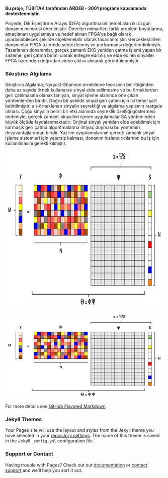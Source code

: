 **Bu proje, TÜBİTAK tarafından ARDEB - 3001 programı kapsamında desteklenmiştir.** 

Projede, Dik Eşleştirme Arayış (DEA) algoritmasını temel alan iki özgün donanım mimarisi önerilmiştir. Önerilen mimariler; farklı problem boyutlarına, amaçlanan uygulamaya ve hedef alınan FPGA'ya bağlı olarak uyarlanabilecek şekilde ölçeklenebilir olarak tasarlanmıştır. Gerçekleştirilen donanımlar FPGA üzerinde sentezlenmiş ve performansı değerlendirilmiştir. Tasarlanan donanımlar, gerçek zamanlı EKG yeniden çatma işlemi yapan bir sisteme, geri çatma birimi olarak entegre edilmiş ve elde edilen sinyaller FPGA üzerinden doğrudan video çıktısı alınarak görüntülenmiştir.

### Sıkıştırıcı Algılama

Sıkıştırıcı Algılama; Nyquist-Shannon örnekleme teorisinin belirttiğinden daha az sayıda örnek kullanarak sinyal elde edilmesine ve bu örneklerden geri çatılmasına olanak tanıyan, sinyal işleme alanında öne çıkan yöntemlerden biridir. Doğru bir şekilde sinyal geri çatımı için iki temel şart belirtilmiştir; alt-örneklenen sinyalin seyrekliği ve algılama yapısının rastgele olması. Çoğu sinyalin belirli bir etki alanında seyreklik özelliği göstermesi nedeniyle, gerçek zamanlı sinyalleri içeren uygulamalar SA yönteminden büyük ölçüde faydalanmaktadır. Orijinal sinyali yeniden elde edebilmek için karmaşık geri çatma algoritmalarına ihtiyaç duyması bu yöntemin dezavantajlarından biridir. Yazılım uygulamalarının gerçek zamanlı sinyal işleme sistemleri için yetersiz kalması, donanım hızlandırıcılarının bu iş için kullanılmasını gerekli kılmıştır.


<img src="/images/CS_basic.png" alt="Sıkıştırıcı Algılama" width="768" height="505" align=center >

![Sıkıştırıcı Algılama](/images/CS_basic.png)

For more details see [GitHub Flavored Markdown](https://guides.github.com/features/mastering-markdown/).

### Jekyll Themes

Your Pages site will use the layout and styles from the Jekyll theme you have selected in your [repository settings](https://github.com/Darpha/CSOMP/settings). The name of this theme is saved in the Jekyll `_config.yml` configuration file.

### Support or Contact

Having trouble with Pages? Check out our [documentation](https://help.github.com/categories/github-pages-basics/) or [contact support](https://github.com/contact) and we’ll help you sort it out.
